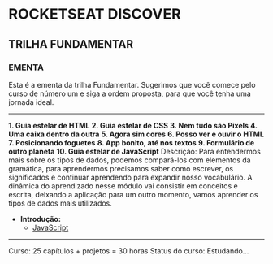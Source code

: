 # ROCKETSEAT DISCOVER
## TRILHA FUNDAMENTAR

### EMENTA
Esta é a ementa da trilha Fundamentar. Sugerimos que você comece pelo curso de número um e siga a ordem proposta, para que você tenha uma jornada ideal.

---

**1.  Guia estelar de HTML**
**2.  Guia estelar de CSS**
**3. Nem tudo são Pixels**
**4. Uma caixa dentro da outra**
**5. Agora sim cores**
**6. Posso ver e ouvir o HTML**
**7. Posicionando foguetes**
**8. App bonito, até nos textos**
**9. Formulário de outro planeta**
**10. Guia estelar de JavaScript**
  Descrição:
  Para entendermos mais sobre os tipos de dados, podemos compará-los com elementos da gramática, para aprendermos precisamos saber como escrever, os significados e continuar aprendendo para expandir nosso vocabulário. A dinâmica do aprendizado nesse módulo vai consistir em conceitos e escrita, deixando a aplicação para um outro momento, vamos aprender os tipos de dados mais utilizados.
  - **Introdução:**
    - [JavaScript](/10-Guia-estelar-javascript/introducao/javascript.md)

---

Curso: 25 capítulos + projetos = 30 horas
Status do curso: Estudando...